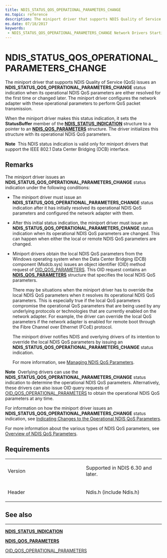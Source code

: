 ```yaml
---
title: NDIS_STATUS_QOS_OPERATIONAL_PARAMETERS_CHANGE
ms.topic: reference
description: The miniport driver that supports NDIS Quality of Service (QoS) issues an NDIS_STATUS_QOS_OPERATIONAL_PARAMETERS_CHANGE status indication when its operational NDIS QoS parameters are either resolved for the first time or changed later.
ms.date: 07/18/2017
keywords:
 - NDIS_STATUS_QOS_OPERATIONAL_PARAMETERS_CHANGE Network Drivers Starting with Windows Vista
---
```


# NDIS\_STATUS\_QOS\_OPERATIONAL\_PARAMETERS\_CHANGE


The miniport driver that supports NDIS Quality of Service (QoS) issues an **NDIS\_STATUS\_QOS\_OPERATIONAL\_PARAMETERS\_CHANGE** status indication when its operational NDIS QoS parameters are either resolved for the first time or changed later. The miniport driver configures the network adapter with these operational parameters to perform QoS packet transmission.

When the miniport driver makes this status indication, it sets the **StatusBuffer** member of the [**NDIS\_STATUS\_INDICATION**](/windows-hardware/drivers/ddi/ndis/ns-ndis-_ndis_status_indication) structure to a pointer to an [**NDIS\_QOS\_PARAMETERS**](/windows-hardware/drivers/ddi/ntddndis/ns-ntddndis-_ndis_qos_parameters) structure. The driver initializes this structure with its operational NDIS QoS parameters.

**Note**  This NDIS status indication is valid only for miniport drivers that support the IEEE 802.1 Data Center Bridging (DCB) interface.

 

## Remarks

The miniport driver issues an **NDIS\_STATUS\_QOS\_OPERATIONAL\_PARAMETERS\_CHANGE** status indication under the following conditions:

-   The miniport driver must issue an **NDIS\_STATUS\_QOS\_OPERATIONAL\_PARAMETERS\_CHANGE** status indication after it has initially resolved its operational NDIS QoS parameters and configured the network adapter with them.

-   After this initial status indication, the miniport driver must issue an **NDIS\_STATUS\_QOS\_OPERATIONAL\_PARAMETERS\_CHANGE** status indication when its operational NDIS QoS parameters are changed. This can happen when either the local or remote NDIS QoS parameters are changed.

-   Miniport drivers obtain the local NDIS QoS parameters from the Windows operating system when the Data Center Bridging (DCB) component (Msdcb.sys) issues an object identifier (OID) method request of [OID\_QOS\_PARAMETERS](./oid-qos-parameters.md). This OID request contains an [**NDIS\_QOS\_PARAMETERS**](/windows-hardware/drivers/ddi/ntddndis/ns-ntddndis-_ndis_qos_parameters) structure that specifies the local NDIS QoS parameters.

    There may be situations when the miniport driver has to override the local NDIS QoS parameters when it resolves its operational NDIS QoS parameters. This is especially true if the local QoS parameters compromise the operational QoS parameters that are being used by any underlying protocols or technologies that are currently enabled on the network adapter. For example, the driver can override the local QoS parameters if the network adapter is enabled for remote boot through the Fibre Channel over Ethernet (FCoE) protocol.

    The miniport driver notifies NDIS and overlying drivers of its intention to override the local NDIS QoS parameters by issuing an **NDIS\_STATUS\_QOS\_OPERATIONAL\_PARAMETERS\_CHANGE** status indication.

    For more information, see [Managing NDIS QoS Parameters](overview-of-ndis-qos-parameters.md).

**Note**  Overlying drivers can use the **NDIS\_STATUS\_QOS\_OPERATIONAL\_PARAMETERS\_CHANGE** status indication to determine the operational NDIS QoS parameters. Alternatively, these drivers can also issue OID query requests of [OID\_QOS\_OPERATIONAL\_PARAMETERS](./oid-qos-operational-parameters.md) to obtain the operational NDIS QoS parameters at any time.

 

For information on how the miniport driver issues an **NDIS\_STATUS\_QOS\_OPERATIONAL\_PARAMETERS\_CHANGE** status indication, see [Indicating Changes to the Operational NDIS QoS Parameters](./indicating-changes-to-the-operational-ndis-qos-parameters.md).

For more information about the various types of NDIS QoS parameters, see [Overview of NDIS QoS Parameters](./overview-of-ndis-qos-parameters.md).

## Requirements

<table>
<colgroup>
<col width="50%" />
<col width="50%" />
</colgroup>
<tbody>
<tr class="odd">
<td><p>Version</p></td>
<td><p>Supported in NDIS 6.30 and later.</p></td>
</tr>
<tr class="even">
<td><p>Header</p></td>
<td>Ndis.h (include Ndis.h)</td>
</tr>
</tbody>
</table>

## See also


****
[**NDIS\_STATUS\_INDICATION**](/windows-hardware/drivers/ddi/ndis/ns-ndis-_ndis_status_indication)

[**NDIS\_QOS\_PARAMETERS**](/windows-hardware/drivers/ddi/ntddndis/ns-ntddndis-_ndis_qos_parameters)

[OID\_QOS\_OPERATIONAL\_PARAMETERS](./oid-qos-operational-parameters.md)

 

